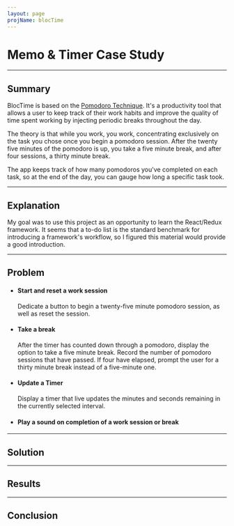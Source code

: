 ```yaml
---
layout: page
projName: blocTime
---
```


# Memo & Timer Case Study

---

## Summary

BlocTime is based on the [Pomodoro Technique](https://en.wikipedia.org/wiki/Pomodoro_Technique).
It's a productivity tool that allows a user to keep track of their work habits and improve
the quality of time spent working by injecting periodic breaks throughout the day.  

The theory is that while you work, you work, concentrating exclusively on the task you chose
once you begin a pomodoro session. After the twenty five minutes of the pomodoro is up,
you take a five minute break, and after four sessions, a thirty minute break.

The app keeps track of how many pomodoros you've completed on each task, so at the end of the day,
you can gauge how long a specific task took.

---

## Explanation
My goal was to use this project as an opportunity to learn the React/Redux framework.
It seems that a to-do list is the standard benchmark for introducing a framework's
workflow, so I figured this material would provide a good introduction.

---

## Problem
- #### Start and reset a work session
  Dedicate a button to begin a twenty-five minute pomodoro session, as well as reset the session.
- #### Take a break
  After the timer has counted down through a pomodoro, display the option to take a five minute break.
  Record the number of pomodoro sessions that have passed. If four have elapsed, prompt the user for a
  thirty minute break instead of a five-minute one.
- #### Update a Timer
  Display a timer that live updates the minutes and seconds remaining in the currently selected interval.
- #### Play a sound on completion of a work session or break

---

## Solution


---

## Results


---

## Conclusion
